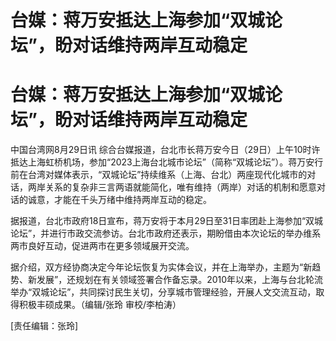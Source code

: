 # 台媒：蒋万安抵达上海参加“双城论坛”，盼对话维持两岸互动稳定

# 台媒：蒋万安抵达上海参加“双城论坛”，盼对话维持两岸互动稳定

中国台湾网8月29日讯
综合台媒报道，台北市长蒋万安今日（29日）上午10时许抵达上海虹桥机场，参加“2023上海台北城市论坛”（简称“双城论坛”）。蒋万安行前在台湾对媒体表示，“双城论坛”持续维系（上海、台北）两座现代化城市的对话，两岸关系的复杂非三言两语就能简化，唯有维持（两岸）对话的机制和愿意对话的诚意，才能在千头万绪中维持两岸互动的稳定。

据报道，台北市政府18日宣布，蒋万安将于本月29日至31日率团赴上海参加“双城论坛”，并进行市政交流参访。台北市政府还表示，期盼借由本次论坛的举办维系两市良好互动，促进两市在更多领域展开交流。

据介绍，双方经协商决定今年论坛恢复为实体会议，并在上海举办，主题为“新趋势、新发展”，还规划在有关领域签署合作备忘录。2010年以来，上海与台北轮流举办“双城论坛”，共同探讨民生关切，分享城市管理经验，开展人文交流互动，取得积极丰硕成果。（编辑/张玲
审校/李柏涛）

[责任编辑：张玲]

